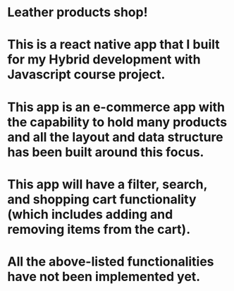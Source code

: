 # Leather products shop! 

# This is a react native app that I built for my Hybrid development with Javascript course project. 
# This app is an e-commerce app with the capability to hold many products and all the layout and data structure has been built around this focus. 
# This app will have a filter, search, and shopping cart functionality (which includes adding and removing items from the cart).
# All the above-listed functionalities have not been implemented yet.
